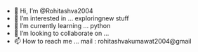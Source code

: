 - 👋 Hi, I’m @Rohitashva2004
- 👀 I’m interested in ... exploringnew stuff
- 🌱 I’m currently learning ... python
- 💞️ I’m looking to collaborate on ...
- 📫 How to reach me ... mail : rohitashvakumawat2004@gmail

<!---
Rohitashva2004/Rohitashva2004 is a ✨ special ✨ repository because its `README.md` (this file) appears on your GitHub profile.
You can click the Preview link to take a look at your changes.
--->
